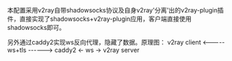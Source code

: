 本配置采用v2ray自带shadowsocks协议及自身v2ray'分离'出的v2ray-plugin插件，直接实现了shadowsocks+v2ray-plugin应用，客户端直接使用shadowsocks即可。

另外通过caddy2实现ws反向代理，隐藏了数据。原理图： v2ray client <----- ws+tls ------> caddy2 <- ws -> v2ray server
